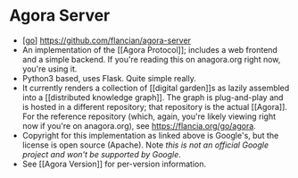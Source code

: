 # Agora Server

- [[go]] https://github.com/flancian/agora-server
- An implementation of the [[Agora Protocol]]; includes a web frontend and a simple backend. If you're reading this on anagora.org right now, you're using it.
- Python3 based, uses Flask. Quite simple really.
- It currently renders a collection of [[digital garden]]s as lazily assembled into a [[distributed knowledge graph]]. The graph is plug-and-play and is hosted in a different repository; that repository is the actual [[Agora]]. For the reference repository (which, again, you're likely viewing right now if you're on anagora.org), see https://flancia.org/go/agora.
- Copyright for this implementation as linked above is Google's, but the license is open source (Apache). Note *this is not an official Google project and won't be supported by Google*.
- See [[Agora Version]] for per-version information.

[//begin]: # "Autogenerated link references for markdown compatibility"
[go]: go "Go"
[//end]: # "Autogenerated link references"